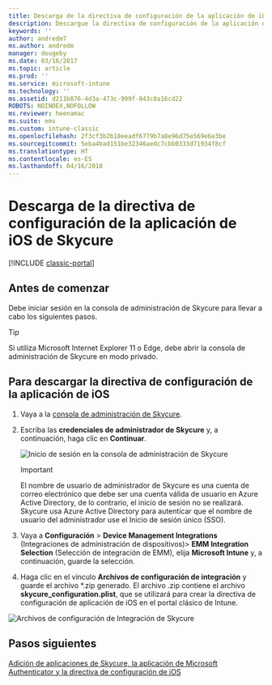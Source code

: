 ```yaml
---
title: Descarga de la directiva de configuración de la aplicación de iOS de Skycure
description: Descargue la directiva de configuración de la aplicación de iOS de Skycure para usar con la aplicación de iOS de Skycure implementada para usuarios finales.
keywords: ''
author: andredm7
ms.author: andredm
manager: dougeby
ms.date: 03/16/2017
ms.topic: article
ms.prod: ''
ms.service: microsoft-intune
ms.technology: ''
ms.assetid: d211b876-4d3a-473c-999f-843c0a16cd22
ROBOTS: NOINDEX,NOFOLLOW
ms.reviewer: heenamac
ms.suite: ems
ms.custom: intune-classic
ms.openlocfilehash: 2f3cf3b2b18eeadf6779b7a8e96d75e569e6e3be
ms.sourcegitcommit: 5eba4bad151be32346aedc7cbb0333d71934f8cf
ms.translationtype: HT
ms.contentlocale: es-ES
ms.lasthandoff: 04/16/2018
---
```

# <a name="download-skycure-ios-app-configuration-policy"></a>Descarga de la directiva de configuración de la aplicación de iOS de Skycure

[!INCLUDE [classic-portal](../includes/classic-portal.md)]

## <a name="before-you-begin"></a>Antes de comenzar

Debe iniciar sesión en la consola de administración de Skycure para llevar a cabo los siguientes pasos.

> [!TIP] 
> Si utiliza Microsoft Internet Explorer 11 o Edge, debe abrir la consola de administración de Skycure en modo privado.

## <a name="to-download-the-ios-app-configuration-policy"></a>Para descargar la directiva de configuración de la aplicación de iOS

1.  Vaya a la [consola de administración de Skycure](https://aad.skycure.com).

2.  Escriba las **credenciales de administrador de Skycure** y, a continuación, haga clic en **Continuar**.

    ![Inicio de sesión en la consola de administración de Skycure](../media/mtp/skycure-ios-app-1.png)

    > [!IMPORTANT] 
    > El nombre de usuario de administrador de Skycure es una cuenta de correo electrónico que debe ser una cuenta válida de usuario en Azure Active Directory, de lo contrario, el inicio de sesión no se realizará. Skycure usa Azure Active Directory para autenticar que el nombre de usuario del administrador use el Inicio de sesión único (SSO).

3.  Vaya a **Configuración** &gt; **Device Management Integrations** (Integraciones de administración de dispositivos)&gt; **EMM Integration Selection** (Selección de integración de EMM), elija **Microsoft Intune** y, a continuación, guarde la selección.

2.  Haga clic en el vínculo **Archivos de configuración de integración** y guarde el archivo \*.zip generado. El archivo .zip contiene el archivo **skycure\_configuration.plist**, que se utilizará para crear la directiva de configuración de aplicación de iOS en el portal clásico de Intune.

![Archivos de configuración de Integración de Skycure](../media/mtp/skycure-ios-app-2.png)

## <a name="next-steps"></a>Pasos siguientes

[Adición de aplicaciones de Skycure, la aplicación de Microsoft Authenticator y la directiva de configuración de iOS](/intune-classic/deploy-use/add-skycure-apps-microsoft-authenticator-and-ios-app-configuration-policy)
